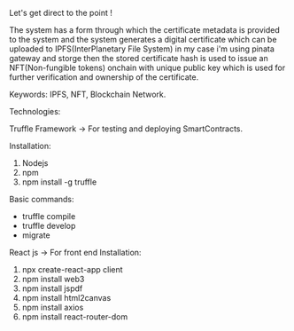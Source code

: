 Let's get direct to the point !

The system has a form through which the certificate metadata is provided to the system and the system generates a digital certificate which can be uploaded to IPFS(InterPlanetary File System)  in my case i'm using pinata gateway and storge then the stored certificate hash is used to issue an NFT(Non-fungible tokens) onchain with unique public key which is used for further verification and ownership of the certificate.

Keywords: IPFS, NFT, Blockchain Network.

Technologies:

Truffle Framework -> For testing and deploying SmartContracts.

Installation:
1) Nodejs
2) npm
3) npm install -g truffle

Basic commands: 
* truffle compile
* truffle develop
* migrate
  

React js -> For front end
Installation:
1) npx create-react-app client
2) npm install web3 
3) npm install jspdf 
4) npm install html2canvas
5) npm install axios
6) npm install react-router-dom




